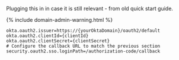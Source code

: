 Plugging this in in case it is still relevant - from old quick start guide.

{% include domain-admin-warning.html %}

```properties
okta.oauth2.issuer=https://{yourOktaDomain}/oauth2/default
okta.oauth2.clientId={clientId}
okta.oauth2.clientSecret={clientSecret}
# Configure the callback URL to match the previous section
security.oauth2.sso.loginPath=/authorization-code/callback
```
